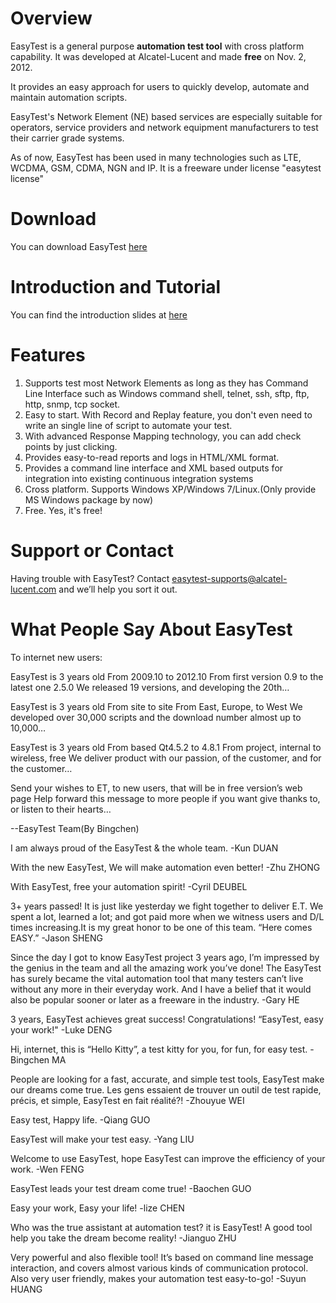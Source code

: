 # Overview #
EasyTest is a general purpose **automation test tool** with cross platform capability. It was developed at Alcatel-Lucent and made **free** on Nov. 2, 2012.

It provides an easy approach for users to quickly develop, automate and maintain automation scripts. 

EasyTest's Network Element (NE) based services are especially suitable for operators, service providers and network equipment manufacturers to test their carrier grade systems. 

As of now, EasyTest has been used in many technologies such as LTE, WCDMA, GSM, CDMA, NGN and IP. It is a freeware under license "easytest license"

# Download #

You can download EasyTest [here](https://sourceforge.net/projects/easytest/files/EasyTest-2.7.0Free.exe/download)

# Introduction and Tutorial #
You can find the introduction slides at [here](https://sourceforge.net/projects/easytest/files/EasyTest_Introduction_2013w17.ppt/download)

# Features #
1. Supports test most Network Elements as long as they has Command Line Interface such as Windows command shell, telnet, ssh, sftp, ftp, http, snmp, tcp socket.
2. Easy to start. With Record and Replay feature, you don't even need to write an single line of script to automate your test.
3. With advanced Response Mapping technology, you can add check points by just clicking.
4. Provides easy-to-read reports and logs in HTML/XML format.
5. Provides a command line interface and XML based outputs for integration into existing continuous integration systems
6. Cross platform. Supports Windows XP/Windows 7/Linux.(Only provide MS Windows package by now)
7. Free. Yes, it's free!

# Support or Contact #
Having trouble with EasyTest? Contact easytest-supports@alcatel-lucent.com and we’ll help you sort it out.
  
# What People Say About EasyTest #

To internet new users:

EasyTest is 3 years old
From 2009.10 to 2012.10
From first version 0.9 to the latest one 2.5.0
We released 19 versions, and developing the 20th…

EasyTest is 3 years old
From site to site
From East, Europe, to West
We developed over 30,000 scripts and the download number almost up to 10,000…

EasyTest is 3 years old
From based Qt4.5.2 to 4.8.1
From project, internal to wireless, free
We deliver product with our passion, of the customer, and for the customer…

Send your wishes to ET, to new users, that will be in free version’s web page
Help forward this message to more people if you want give thanks to, or listen to their hearts…

  --EasyTest Team(By Bingchen)


I am always proud of the EasyTest & the whole team.
  -Kun DUAN

With the new EasyTest, We will make automation even better!
  -Zhu ZHONG

With EasyTest, free your automation spirit!
  -Cyril DEUBEL

3+ years passed! It is just like yesterday we fight together to deliver E.T.
We spent a lot, learned a lot; and got paid more when we witness users and D/L times increasing.It is my great honor to be one of this team.
“Here comes EASY.”
  -Jason SHENG

Since the day I got to know EasyTest project 3 years ago, I’m impressed by the genius in the team and all the amazing work you’ve done! The EasyTest has surely became the vital automation tool that many testers can’t live without any more in their everyday work. And I have a belief that it would also be popular sooner or later as a freeware in the industry.
  -Gary HE

3 years, EasyTest achieves great success! Congratulations!
“EasyTest, easy your work!"
  -Luke DENG


Hi, internet, this is “Hello Kitty”, a test kitty for you, for fun, for easy test.
  -Bingchen MA

People are looking for a fast, accurate, and simple test tools, EasyTest make our dreams come true.
Les gens essaient de trouver un outil de test rapide, précis, et simple, EasyTest en fait réalité?!
  -Zhouyue WEI

Easy test, Happy life.
  -Qiang GUO

EasyTest will make your test easy.
  -Yang LIU

Welcome to use EasyTest, hope EasyTest can improve the efficiency of your work.
  -Wen FENG

EasyTest leads your test dream come true!
  -Baochen GUO

Easy your work, Easy your life!
  -lize CHEN

Who was the true assistant at automation test? it is  EasyTest! A good tool help you take the dream become reality! 
  -Jianguo ZHU

Very powerful and also flexible tool!
It’s based on command line message interaction, and covers almost various kinds of communication protocol.
Also very user friendly, makes your automation test easy-to-go!
  -Suyun HUANG



